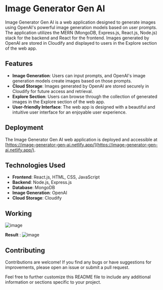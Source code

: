 # Image Generator Gen AI

Image Generator Gen AI is a web application designed to generate images using OpenAI's powerful image generation models based on user prompts. The application utilizes the MERN (MongoDB, Express.js, React.js, Node.js) stack for the backend and React for the frontend. Images generated by OpenAI are stored in Cloudify and displayed to users in the Explore section of the web app.

## Features

- **Image Generation**: Users can input prompts, and OpenAI's image generation models create images based on those prompts.
- **Cloud Storage**: Images generated by OpenAI are stored securely in Cloudify for future access and retrieval.
- **Explore Section**: Users can browse through the collection of generated images in the Explore section of the web app.
- **User-friendly Interface**: The web app is designed with a beautiful and intuitive user interface for an enjoyable user experience.

## Deployment

The Image Generator Gen AI web application is deployed and accessible at [https://image-generator-gen-ai.netlify.app/](https://image-generator-gen-ai.netlify.app/).

## Technologies Used

- **Frontend**: React.js, HTML, CSS, JavaScript
- **Backend**: Node.js, Express.js
- **Database**: MongoDB
- **Image Generation**: OpenAI
- **Cloud Storage**: Cloudify

## Working

![image](https://github.com/samad-mohammed/genAI-image-generator-MERN/assets/129748059/28ec2def-9608-4786-b491-66b8604292dc)

  **Result** : ![image](https://github.com/samad-mohammed/genAI-image-generator-MERN/assets/129748059/7f9b455f-b73e-45c2-9a4b-ced68b4e04d7)

## Contributing

Contributions are welcome! If you find any bugs or have suggestions for improvements, please open an issue or submit a pull request.

Feel free to further customize this README file to include any additional information or sections specific to your project.
